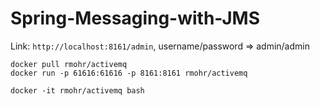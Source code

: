 # Spring-Messaging-with-JMS

Link: `http://localhost:8161/admin`, username/password => admin/admin

```
docker pull rmohr/activemq
docker run -p 61616:61616 -p 8161:8161 rmohr/activemq

docker -it rmohr/activemq bash
```
